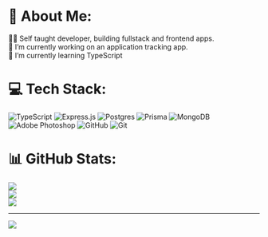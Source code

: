 # 💫 About Me:
😶‍🌫️ Self taught developer, building fullstack and frontend apps.<br>🔭 I’m currently working on an application tracking app.<br>🌱 I’m currently learning TypeScript


# 💻 Tech Stack:
![TypeScript](https://img.shields.io/badge/typescript-%23007ACC.svg?style=for-the-badge&logo=typescript&logoColor=white) ![Express.js](https://img.shields.io/badge/express.js-%23404d59.svg?style=for-the-badge&logo=express&logoColor=%2361DAFB) ![Postgres](https://img.shields.io/badge/postgres-%23316192.svg?style=for-the-badge&logo=postgresql&logoColor=white) ![Prisma](https://img.shields.io/badge/Prisma-3982CE?style=for-the-badge&logo=Prisma&logoColor=white) ![MongoDB](https://img.shields.io/badge/MongoDB-%234ea94b.svg?style=for-the-badge&logo=mongodb&logoColor=white) ![Adobe Photoshop](https://img.shields.io/badge/adobe%20photoshop-%2331A8FF.svg?style=for-the-badge&logo=adobe%20photoshop&logoColor=white) ![GitHub](https://img.shields.io/badge/github-%23121011.svg?style=for-the-badge&logo=github&logoColor=white) ![Git](https://img.shields.io/badge/git-%23F05033.svg?style=for-the-badge&logo=git&logoColor=white)
# 📊 GitHub Stats:
![](https://github-readme-stats.vercel.app/api?username=mikeski-aa&theme=dark&hide_border=false&include_all_commits=false&count_private=false)<br/>
![](https://github-readme-streak-stats.herokuapp.com/?user=mikeski-aa&theme=dark&hide_border=false)<br/>
![](https://github-readme-stats.vercel.app/api/top-langs/?username=mikeski-aa&theme=dark&hide_border=false&include_all_commits=false&count_private=false&layout=compact)

---
[![](https://visitcount.itsvg.in/api?id=mikeski-aa&icon=0&color=0)](https://visitcount.itsvg.in)

<!-- Proudly created with GPRM ( https://gprm.itsvg.in ) -->
